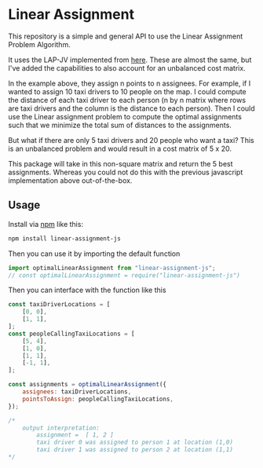 # Linear Assignment

This repository is a simple and general API to use the Linear Assignment Problem Algorithm.

It uses the LAP-JV implemented from [here](https://github.com/Fil/lap-jv). These are almost the same, but
I've added the capabilities to also account for an unbalanced cost matrix.

In the example above, they assign n points to n assignees. For example, if I wanted to assign 10 taxi drivers to 10 people on the map. I could compute the distance of each taxi driver to each person (n by n matrix where rows are taxi drivers and the column is the distance to each person). Then I could use the Linear assignment problem to compute the optimal assignments such that we minimize the total sum of distances to the assignments.

But what if there are only 5 taxi drivers and 20 people who want a taxi? This is an unbalanced problem and would result in a cost matrix of 5 x 20.

This package will take in this non-square matrix and return the 5 best assignments. Whereas you could not do this with the previous javascript implementation above out-of-the-box.

## Usage

Install via [npm](https://www.npmjs.com/package/linear-assignment-js) like this:

```bash
npm install linear-assignment-js
```

Then you can use it by importing the default function

```javascript
import optimalLinearAssignment from "linear-assignment-js";
// const optimalLinearAssignment = require("linear-assignment-js")
```

Then you can interface with the function like this

```javascript
const taxiDriverLocations = [
	[0, 0],
	[1, 1],
];
const peopleCallingTaxiLocations = [
	[5, 4],
	[1, 0],
	[1, 1],
	[-1, 1],
];

const assignments = optimalLinearAssignment({
	assignees: taxiDriverLocations,
	pointsToAssign: peopleCallingTaxiLocations,
});

/* 
	output interpretation:
		assignment =  [ 1, 2 ]
		taxi driver 0 was assigned to person 1 at location (1,0)
		taxi driver 1 was assigned to person 2 at location (1,1)
*/
```
